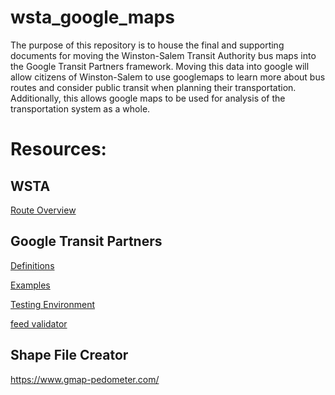 
<!-- README.md is generated from README.Rmd. Please edit that file -->

# wsta\_google\_maps

The purpose of this repository is to house the final and supporting
documents for moving the Winston-Salem Transit Authority bus maps into
the Google Transit Partners framework. Moving this data into google will
allow citizens of Winston-Salem to use googlemaps to learn more about
bus routes and consider public transit when planning their
transportation. Additionally, this allows google maps to be used for
analysis of the transportation system as a whole.

# Resources:

## WSTA

[Route
Overview](https://wstransit.com/bus-routes/)

## Google Transit Partners

[Definitions](https://developers.google.com/transit/gtfs/reference/#term-definitions)

[Examples](https://developers.google.com/transit/gtfs/examples/gtfs-feed)

[Testing
Environment](https://github.com/google/transitfeed/wiki/ScheduleViewer)

[feed
validator](https://github.com/google/transitfeed/wiki/FeedValidator)

## Shape File Creator

<https://www.gmap-pedometer.com/>
